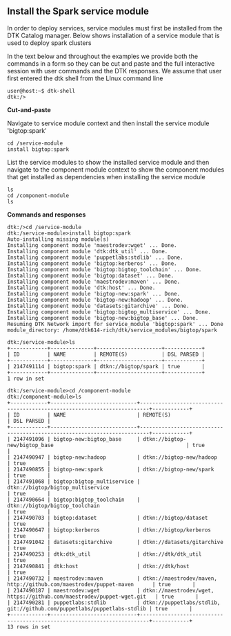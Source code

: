 ## Install the Spark service module
In order to deploy services, service modules must first be installed from the DTK Catalog manager. Below shows installation of a service module that is used to deploy spark clusters

In the text below and throughout the examples we provide both the commands in a form so they can be cut and paste and the full interactive session with user commands and the DTK responses. We assume that user first entered the dtk shell from the LInux command line
```
user@host:~$ dtk-shell
dtk:/>
```

**Cut-and-paste**

Navigate to service module context and then install the service module 'bigtop:spark'
```
cd /service-module
install bigtop:spark
```
List the service modules to show the installed service module and then navigate to the component module context to show the component modules that get installed as dependencies when installing the service module
```
ls
cd /component-module
ls
```

**Commands and responses**
```
dtk:/>cd /service-module
dtk:/service-module>install bigtop:spark
Auto-installing missing module(s)
Installing component module 'maestrodev:wget' ... Done.
Installing component module 'dtk:dtk_util' ... Done.
Installing component module 'puppetlabs:stdlib' ... Done.
Installing component module 'bigtop:kerberos' ... Done.
Installing component module 'bigtop:bigtop_toolchain' ... Done.
Installing component module 'bigtop:dataset' ... Done.
Installing component module 'maestrodev:maven' ... Done.
Installing component module 'dtk:host' ... Done.
Installing component module 'bigtop-new:spark' ... Done.
Installing component module 'bigtop-new:hadoop' ... Done.
Installing component module 'datasets:gitarchive' ... Done.
Installing component module 'bigtop:bigtop_multiservice' ... Done.
Installing component module 'bigtop-new:bigtop_base' ... Done.
Resuming DTK Network import for service_module 'bigtop:spark' ... Done
module_directory: /home/dtk614-rich/dtk/service_modules/bigtop/spark

dtk:/service-module>ls
+------------+--------------+---------------------+------------+
| ID         | NAME         | REMOTE(S)           | DSL PARSED |
+------------+--------------+---------------------+------------+
| 2147491114 | bigtop:spark | dtkn://bigtop/spark | true       |
+------------+--------------+---------------------+------------+
1 row in set

dtk:/service-module>cd /component-module
dtk:/component-module>ls
+------------+----------------------------+-------------------------------------------------------------------------+------------+
| ID         | NAME                       | REMOTE(S)                                                               | DSL PARSED |
+------------+----------------------------+-------------------------------------------------------------------------+------------+
| 2147491096 | bigtop-new:bigtop_base     | dtkn://bigtop-new/bigtop_base                                           | true       |
| 2147490947 | bigtop-new:hadoop          | dtkn://bigtop-new/hadoop                                                | true       |
| 2147490855 | bigtop-new:spark           | dtkn://bigtop-new/spark                                                 | true       |
| 2147491068 | bigtop:bigtop_multiservice | dtkn://bigtop/bigtop_multiservice                                       | true       |
| 2147490664 | bigtop:bigtop_toolchain    | dtkn://bigtop/bigtop_toolchain                                          | true       |
| 2147490703 | bigtop:dataset             | dtkn://bigtop/dataset                                                   | true       |
| 2147490647 | bigtop:kerberos            | dtkn://bigtop/kerberos                                                  | true       |
| 2147491042 | datasets:gitarchive        | dtkn://datasets/gitarchive                                              | true       |
| 2147490253 | dtk:dtk_util               | dtkn://dtk/dtk_util                                                     | true       |
| 2147490841 | dtk:host                   | dtkn://dtk/host                                                         | true       |
| 2147490732 | maestrodev:maven           | dtkn://maestrodev/maven, http://github.com/maestrodev/puppet-maven      | true       |
| 2147490187 | maestrodev:wget            | dtkn://maestrodev/wget, https://github.com/maestrodev/puppet-wget.git   | true       |
| 2147490281 | puppetlabs:stdlib          | dtkn://puppetlabs/stdlib, git://github.com/puppetlabs/puppetlabs-stdlib | true       |
+------------+----------------------------+-------------------------------------------------------------------------+------------+
13 rows in set
```
